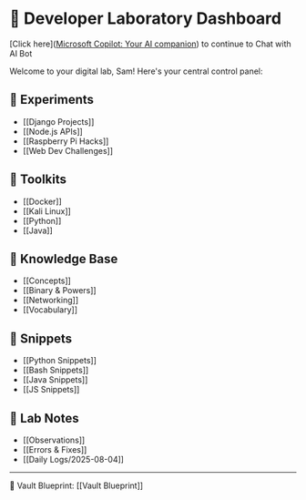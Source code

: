 # 🧪 Developer Laboratory Dashboard

[Click here]([Microsoft Copilot: Your AI companion](https://copilot.microsoft.com/chats/C7CyHfSZDnfXnHDPt4moo)) to continue to Chat with AI Bot 

Welcome to your digital lab, Sam! Here's your central control panel:

## 🔬 Experiments
- [[Django Projects]]
- [[Node.js APIs]]
- [[Raspberry Pi Hacks]]
- [[Web Dev Challenges]]

## 🧰 Toolkits
- [[Docker]]
- [[Kali Linux]]
- [[Python]]
- [[Java]]

## 🧠 Knowledge Base
- [[Concepts]]
- [[Binary & Powers]]
- [[Networking]]
- [[Vocabulary]]

## 🧾 Snippets
- [[Python Snippets]]
- [[Bash Snippets]]
- [[Java Snippets]]
- [[JS Snippets]]

## 🧪 Lab Notes
- [[Observations]]
- [[Errors & Fixes]]
- [[Daily Logs/2025-08-04]]

---
🧱 Vault Blueprint: [[Vault Blueprint]]
